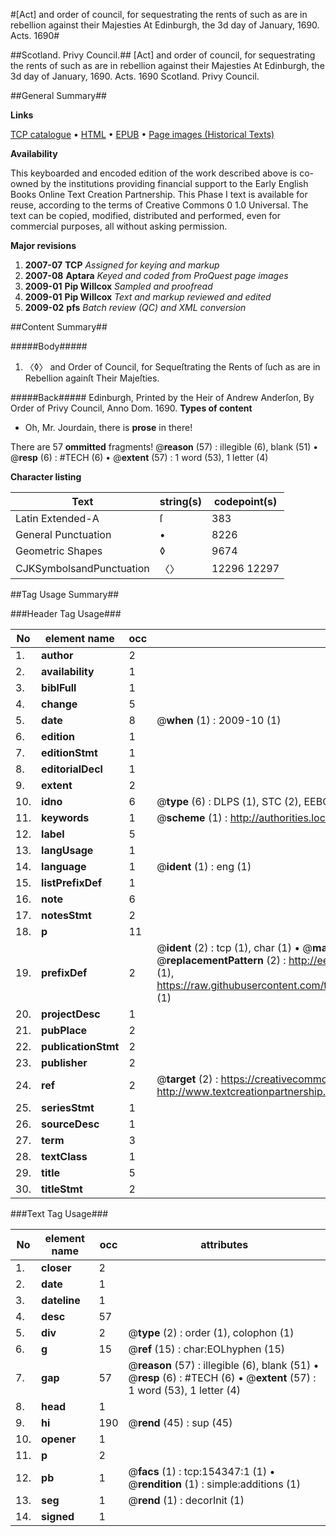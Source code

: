 #[Act] and order of council, for sequestrating the rents of such as are in rebellion against their Majesties At Edinburgh, the 3d day of January, 1690. Acts. 1690#

##Scotland. Privy Council.##
[Act] and order of council, for sequestrating the rents of such as are in rebellion against their Majesties At Edinburgh, the 3d day of January, 1690.
Acts. 1690
Scotland. Privy Council.

##General Summary##

**Links**

[TCP catalogue](http://www.ota.ox.ac.uk/tcp/)  • 
[HTML](http://tei.it.ox.ac.uk/tcp/Texts-HTML/free/A92/A92630.html)  • 
[EPUB](http://tei.it.ox.ac.uk/tcp/Texts-EPUB/free/A92/A92630.epub) • 
[Page images (Historical Texts)](https://data.historicaltexts.jisc.ac.uk/view?pubId=eebo-99896346e&pageId=eebo-99896346e-154347-1)

**Availability**

This keyboarded and encoded edition of the
	       work described above is co-owned by the institutions
	       providing financial support to the Early English Books
	       Online Text Creation Partnership. This Phase I text is
	       available for reuse, according to the terms of Creative
	       Commons 0 1.0 Universal. The text can be copied,
	       modified, distributed and performed, even for
	       commercial purposes, all without asking permission.

**Major revisions**

1. __2007-07__ __TCP__ *Assigned for keying and markup*
1. __2007-08__ __Aptara__ *Keyed and coded from ProQuest page images*
1. __2009-01__ __Pip Willcox__ *Sampled and proofread*
1. __2009-01__ __Pip Willcox__ *Text and markup reviewed and edited*
1. __2009-02__ __pfs__ *Batch review (QC) and XML conversion*

##Content Summary##

#####Body#####

1. 〈◊〉 and Order of Council, for Sequeſtrating the
Rents of ſuch as are in Rebellion againſt Their Majeſties.

#####Back#####
Edinburgh, Printed by the Heir of Andrew Anderſon, By Order of Privy Council, Anno Dom. 1690.
**Types of content**

  * Oh, Mr. Jourdain, there is **prose** in there!

There are 57 **ommitted** fragments! 
 @__reason__ (57) : illegible (6), blank (51)  •  @__resp__ (6) : #TECH (6)  •  @__extent__ (57) : 1 word (53), 1 letter (4)

**Character listing**


|Text|string(s)|codepoint(s)|
|---|---|---|
|Latin Extended-A|ſ|383|
|General Punctuation|•|8226|
|Geometric Shapes|◊|9674|
|CJKSymbolsandPunctuation|〈〉|12296 12297|

##Tag Usage Summary##

###Header Tag Usage###

|No|element name|occ|attributes|
|---|---|---|---|
|1.|__author__|2||
|2.|__availability__|1||
|3.|__biblFull__|1||
|4.|__change__|5||
|5.|__date__|8| @__when__ (1) : 2009-10 (1)|
|6.|__edition__|1||
|7.|__editionStmt__|1||
|8.|__editorialDecl__|1||
|9.|__extent__|2||
|10.|__idno__|6| @__type__ (6) : DLPS (1), STC (2), EEBO-CITATION (1), PROQUEST (1), VID (1)|
|11.|__keywords__|1| @__scheme__ (1) : http://authorities.loc.gov/ (1)|
|12.|__label__|5||
|13.|__langUsage__|1||
|14.|__language__|1| @__ident__ (1) : eng (1)|
|15.|__listPrefixDef__|1||
|16.|__note__|6||
|17.|__notesStmt__|2||
|18.|__p__|11||
|19.|__prefixDef__|2| @__ident__ (2) : tcp (1), char (1)  •  @__matchPattern__ (2) : ([0-9\-]+):([0-9IVX]+) (1), (.+) (1)  •  @__replacementPattern__ (2) : http://eebo.chadwyck.com/downloadtiff?vid=$1&page=$2 (1), https://raw.githubusercontent.com/textcreationpartnership/Texts/master/tcpchars.xml#$1 (1)|
|20.|__projectDesc__|1||
|21.|__pubPlace__|2||
|22.|__publicationStmt__|2||
|23.|__publisher__|2||
|24.|__ref__|2| @__target__ (2) : https://creativecommons.org/publicdomain/zero/1.0/ (1), http://www.textcreationpartnership.org/docs/. (1)|
|25.|__seriesStmt__|1||
|26.|__sourceDesc__|1||
|27.|__term__|3||
|28.|__textClass__|1||
|29.|__title__|5||
|30.|__titleStmt__|2||


###Text Tag Usage###

|No|element name|occ|attributes|
|---|---|---|---|
|1.|__closer__|2||
|2.|__date__|1||
|3.|__dateline__|1||
|4.|__desc__|57||
|5.|__div__|2| @__type__ (2) : order (1), colophon (1)|
|6.|__g__|15| @__ref__ (15) : char:EOLhyphen (15)|
|7.|__gap__|57| @__reason__ (57) : illegible (6), blank (51)  •  @__resp__ (6) : #TECH (6)  •  @__extent__ (57) : 1 word (53), 1 letter (4)|
|8.|__head__|1||
|9.|__hi__|190| @__rend__ (45) : sup (45)|
|10.|__opener__|1||
|11.|__p__|2||
|12.|__pb__|1| @__facs__ (1) : tcp:154347:1 (1)  •  @__rendition__ (1) : simple:additions (1)|
|13.|__seg__|1| @__rend__ (1) : decorInit (1)|
|14.|__signed__|1||
